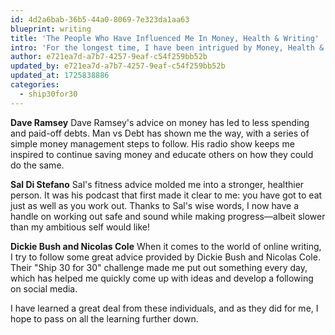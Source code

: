 ```yaml
---
id: 4d2a6bab-36b5-44a0-8069-7e323da1aa63
blueprint: writing
title: 'The People Who Have Influenced Me In Money, Health & Writing'
intro: 'For the longest time, I have been intrigued by Money, Health & Writing. But these are the people I credit for helping me get where I am today:'
author: e721ea7d-a7b7-4257-9eaf-c54f259bb52b
updated_by: e721ea7d-a7b7-4257-9eaf-c54f259bb52b
updated_at: 1725838886
categories:
  - ship30for30
---
```

**Dave Ramsey**
Dave Ramsey's advice on money has led to less spending and paid-off debts. Man vs Debt has shown me the way, with a series of simple money management steps to follow. His radio show keeps me inspired to continue saving money and educate others on how they could do the same.

**Sal Di Stefano**
Sal's fitness advice molded me into a stronger, healthier person. It was his podcast that first made it clear to me: you have got to eat just as well as you work out. Thanks to Sal's wise words, I now have a handle on working out safe and sound while making progress—albeit slower than my ambitious self would like!

**Dickie Bush and Nicolas Cole**
When it comes to the world of online writing, I try to follow some great advice provided by Dickie Bush and Nicolas Cole. Their "Ship 30 for 30" challenge made me put out something every day, which has helped me quickly come up with ideas and develop a following on social media.

I have learned a great deal from these individuals, and as they did for me, I hope to pass on all the learning further down.